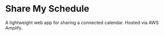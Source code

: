# Share My Schedule

A lightweight web app for sharing a connected calendar. Hosted via AWS Amplify.